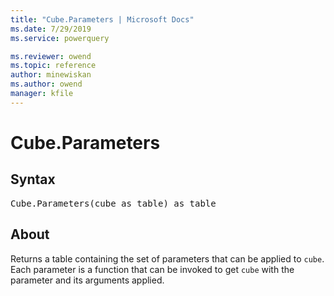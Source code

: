 ```yaml
---
title: "Cube.Parameters | Microsoft Docs"
ms.date: 7/29/2019
ms.service: powerquery

ms.reviewer: owend
ms.topic: reference
author: minewiskan
ms.author: owend
manager: kfile
---
```

# Cube.Parameters

## Syntax

<pre>
Cube.Parameters(cube as table) as table
</pre> 
  
## About  
Returns a table containing the set of parameters that can be applied to `cube`. Each parameter is a function that can be invoked to get `cube` with the parameter and its arguments applied.  
  
